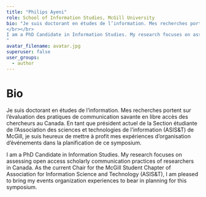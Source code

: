 ```yaml
---
title: "Philips Ayeni"
role: School of Information Studies, McGill University
bio: "Je suis doctorant en études de l’information. Mes recherches portent sur l’évaluation des pratiques de communication savante en libre accès des chercheurs au Canada. En tant que président actuel de la Section étudiante de l’Association des sciences et technologies de l’information (ASIS&T) de McGill, je suis heureux de mettre à profit mes expériences d’organisation d’événements dans la planification de ce symposium. 
</br></br>
I am a PhD Candidate in Information Studies. My research focuses on assessing open access scholarly communication practices of researchers in Canada. As the current Chair for the McGill Student Chapter of Association for Information Science and Technology (ASIS&T), I am pleased to bring my events organization experiences to bear in planning for this symposium.
"
avatar_filename: avatar.jpg
superuser: false
user_groups:
  - author
---
```


# Bio
Je suis doctorant en études de l’information. Mes recherches portent sur l’évaluation des pratiques de communication savante en libre accès des chercheurs au Canada. En tant que président actuel de la Section étudiante de l’Association des sciences et technologies de l’information (ASIS&T) de McGill, je suis heureux de mettre à profit mes expériences d’organisation d’événements dans la planification de ce symposium. 

I am a PhD Candidate in Information Studies. My research focuses on assessing open access scholarly communication practices of researchers in Canada. As the current Chair for the McGill Student Chapter of Association for Information Science and Technology (ASIS&T), I am pleased to bring my events organization experiences to bear in planning for this symposium.